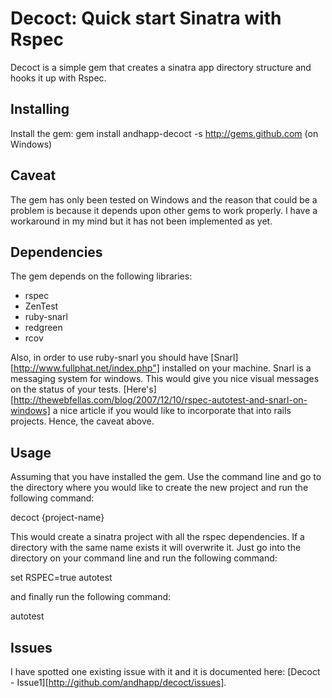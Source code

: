 Decoct: Quick start Sinatra with Rspec
=====================================

Decoct is a simple gem that creates a sinatra app directory structure and hooks it up with Rspec.

Installing
---------

Install the gem: gem install andhapp-decoct -s http://gems.github.com (on Windows)

Caveat
-------

The gem has only been tested on Windows and the reason that could be a problem is because it depends upon other
gems to work properly. I have a workaround in my mind but it has not been implemented as yet.


Dependencies
-----------

The gem depends on the following libraries:
* rspec
* ZenTest
* ruby-snarl  
* redgreen
* rcov

Also, in order to use ruby-snarl you should have [Snarl][http://www.fullphat.net/index.php"] installed on 
your machine. 
Snarl is a messaging system for windows. This would give you nice visual messages on the status of your tests. 
[Here's][http://thewebfellas.com/blog/2007/12/10/rspec-autotest-and-snarl-on-windows] a nice article if you
would like to incorporate that into rails projects. Hence, the caveat above.


Usage
----

Assuming that you have installed the gem. Use the command line and go to the directory where you would like to create
the new project and run the following command:

decoct {project-name}

This would create a sinatra project with all the rspec dependencies. If a directory with the same name exists it will 
overwrite it. Just go into the directory on your command line and run the following command:

set RSPEC=true autotest

and finally run the following command:

autotest


Issues
-----

I have spotted one existing issue with it and it is documented here: 
[Decoct - Issue1][http://github.com/andhapp/decoct/issues].